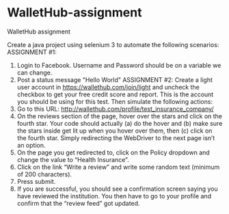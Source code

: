# WalletHub-assignment
WalletHub assignment


Create a java project using selenium 3 to automate the following scenarios:
ASSIGNMENT #1:
1. Login to Facebook. Username and Password should be on
a variable we can change.
2. Post a status message "Hello World"
ASSIGNMENT #2:
Create
a light user account in
https://wallethub.com/join/light
and
uncheck
the checkbox to get your free credit score and report.
This is the account you should be using for this test. Then simulate the following actions:
1. Go to this URL:
http://wallethub.com/profile/test_insurance_company/
2. On the reviews section of the page, hover over the stars and click on
the fourth star. Your code should actually (a) do the hover and (b) make
sure the stars inside get lit up when you hover over them, then (c) click
on the fourth star. Simply redirecting the WebDriver to the next page
isn’t an option.
3. On the page you get redirected to, click on the Policy dropdown
and change the value to “Health Insurance”.
4. Click on the link “Write a review” and write some random
text (minimum of 200 characters).
5. Press submit.
6. If you are successful, you should see a confirmation screen saying you
have reviewed the institution. You then have to go to your profile
and confirm that the “review feed” got updated.


